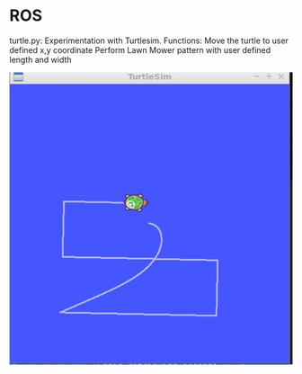 # ROS
turtle.py: 
Experimentation with Turtlesim.
Functions: 
Move the turtle to user defined x,y coordinate
Perform Lawn Mower pattern with user defined length and width

![alt text](https://github.com/RaiShra1/ROS/blob/master/TurtleSim3.JPG)
